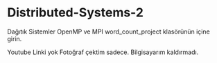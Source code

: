 # Distributed-Systems-2
Dağıtık Sistemler OpenMP ve MPI
word_count_project klasörünün içine girin.

Youtube Linki yok Fotoğraf çektim sadece. Bilgisayarım kaldırmadı.